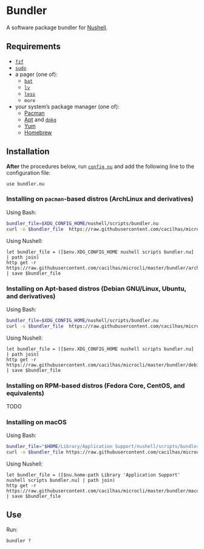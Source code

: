[Apt]: https://wiki.debian.org/Apt
[bat]: https://crates.io/crates/bat
[config nu]: https://www.nushell.sh/commands/docs/config_nu.html
[dpkg]: https://manpages.debian.org/stretch/dpkg/dpkg.1.en.html
[fzf]: https://github.com/junegunn/fzf
[Homebrew]: https://brew.sh/
[less]: https://www.greenwoodsoftware.com/less/
[lv]: https://manpages.debian.org/testing/lv/pager.1.en.html
[Nushell]: https://www.nushell.sh/
[Pacman]: https://wiki.archlinux.org/title/Pacman
[sudo]: https://www.sudo.ws/
[Yum]: https://www.redhat.com/sysadmin/how-manage-packages

# Bundler

A software package bundler for [Nushell][].

## Requirements

- [`fzf`][fzf]
- [`sudo`][sudo]
- a pager (one of):
  - [`bat`][bat]
  - [`lv`][lv]
  - [`less`][less]
  - `more`
- your system’s package manager (one of):
  - [Pacman][]
  - [Apt][] and [`dpkg`][dpkg]
  - [Yum][]
  - [Homebrew][]

## Installation

**After** the procedures below, run [`config nu`][config nu] and add the
following line to the configuration file:

```nu
use bundler.nu
```

### Installing on `pacman`-based distros (ArchLinux and derivatives)

Using Bash:

```sh
bundler_file=$XDG_CONFIG_HOME/nushell/scripts/bundler.nu
curl -o $bundler_file  https://raw.githubusercontent.com/cacilhas/microcli/master/bundler/archlinux.nu
```

Using Nushell:

```nu
let bundler_file = ([$env.XDG_CONFIG_HOME nushell scripts bundler.nu] | path join)
http get -r https://raw.githubusercontent.com/cacilhas/microcli/master/bundler/archlinux.nu | save $bundler_file
```

### Installing on Apt-based distros (Debian GNU/Linux, Ubuntu, and derivatives)

Using Bash:

```sh
bundler_file=$XDG_CONFIG_HOME/nushell/scripts/bundler.nu
curl -o $bundler_file  https://raw.githubusercontent.com/cacilhas/microcli/master/bundler/debian.nu
```

Using Nushell:

```nu
let bundler_file = ([$env.XDG_CONFIG_HOME nushell scripts bundler.nu] | path join)
http get -r https://raw.githubusercontent.com/cacilhas/microcli/master/bundler/debian.nu | save $bundler_file
```

### Installing on RPM-based distros (Fedora Core, CentOS, and equivalents)

TODO

### Installing on macOS

Using Bash:

```sh
bundler_file="$HOME/Library/Application Support/nushell/scripts/bundler.nu"
curl -o $bundler_file https://raw.githubusercontent.com/cacilhas/microcli/master/bundler/macos.nu
```

Using Nushell:

```nu
let bundler_file = ([$nu.home-path Library 'Application Support' nushell scripts bundler.nu] | path join)
http get -r https://raw.githubusercontent.com/cacilhas/microcli/master/bundler/macos.nu | save $bundler_file
```

## Use

Run:

```nu
bundler ?
```
